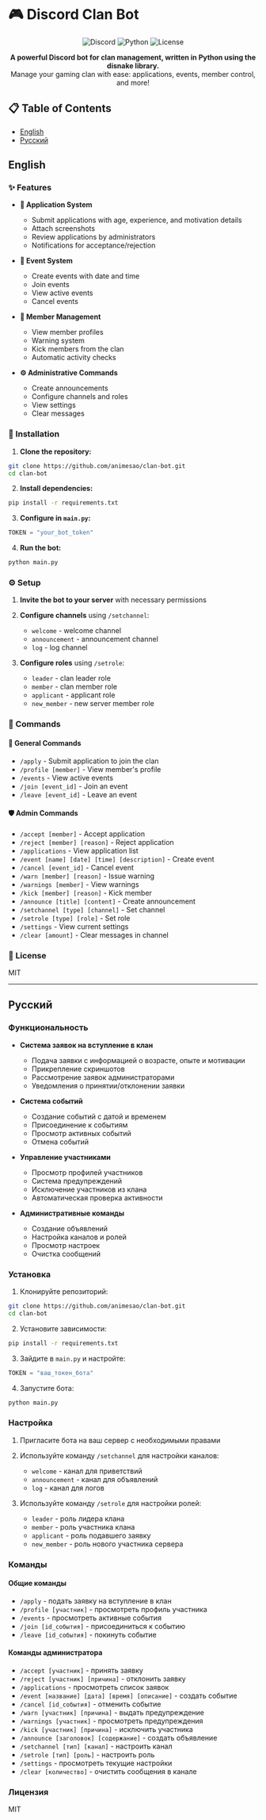 # 🎮 Discord Clan Bot

<div align="center">
  <img src="https://img.shields.io/badge/Discord-5865F2?style=for-the-badge&logo=discord&logoColor=white" alt="Discord">
  <img src="https://img.shields.io/badge/Python-3.8+-blue.svg" alt="Python">
  <img src="https://img.shields.io/badge/License-MIT-yellow.svg" alt="License">
</div>

<p align="center">
  <strong>A powerful Discord bot for clan management, written in Python using the disnake library.</strong>
  <br>
  Manage your gaming clan with ease: applications, events, member control, and more!
</p>

## 📋 Table of Contents
- [English](#english)
- [Русский](#русский)

## English

### ✨ Features

- **📝 Application System**
  - Submit applications with age, experience, and motivation details
  - Attach screenshots
  - Review applications by administrators
  - Notifications for acceptance/rejection

- **📅 Event System**
  - Create events with date and time
  - Join events
  - View active events
  - Cancel events

- **👥 Member Management**
  - View member profiles
  - Warning system
  - Kick members from the clan
  - Automatic activity checks

- **⚙️ Administrative Commands**
  - Create announcements
  - Configure channels and roles
  - View settings
  - Clear messages

### 🚀 Installation

1. **Clone the repository:**
```bash
git clone https://github.com/animesao/clan-bot.git
cd clan-bot
```

2. **Install dependencies:**
```bash
pip install -r requirements.txt
```

3. **Configure in `main.py`:**
```python
TOKEN = "your_bot_token"
```

4. **Run the bot:**
```bash
python main.py
```

### ⚙️ Setup

1. **Invite the bot to your server** with necessary permissions
2. **Configure channels** using `/setchannel`:
   - `welcome` - welcome channel
   - `announcement` - announcement channel
   - `log` - log channel

3. **Configure roles** using `/setrole`:
   - `leader` - clan leader role
   - `member` - clan member role
   - `applicant` - applicant role
   - `new_member` - new server member role

### 💬 Commands

#### 👤 General Commands
- `/apply` - Submit application to join the clan
- `/profile [member]` - View member's profile
- `/events` - View active events
- `/join [event_id]` - Join an event
- `/leave [event_id]` - Leave an event

#### 🛡️ Admin Commands
- `/accept [member]` - Accept application
- `/reject [member] [reason]` - Reject application
- `/applications` - View application list
- `/event [name] [date] [time] [description]` - Create event
- `/cancel [event_id]` - Cancel event
- `/warn [member] [reason]` - Issue warning
- `/warnings [member]` - View warnings
- `/kick [member] [reason]` - Kick member
- `/announce [title] [content]` - Create announcement
- `/setchannel [type] [channel]` - Set channel
- `/setrole [type] [role]` - Set role
- `/settings` - View current settings
- `/clear [amount]` - Clear messages in channel

### 📄 License

MIT

---

## Русский

### Функциональность

- **Система заявок на вступление в клан**
  - Подача заявки с информацией о возрасте, опыте и мотивации
  - Прикрепление скриншотов
  - Рассмотрение заявок администраторами
  - Уведомления о принятии/отклонении заявки

- **Система событий**
  - Создание событий с датой и временем
  - Присоединение к событиям
  - Просмотр активных событий
  - Отмена событий

- **Управление участниками**
  - Просмотр профилей участников
  - Система предупреждений
  - Исключение участников из клана
  - Автоматическая проверка активности

- **Административные команды**
  - Создание объявлений
  - Настройка каналов и ролей
  - Просмотр настроек
  - Очистка сообщений

### Установка

1. Клонируйте репозиторий:
```bash
git clone https://github.com/animesao/clan-bot.git
cd clan-bot
```

2. Установите зависимости:
```bash
pip install -r requirements.txt
```

3. Зайдите в `main.py` и настройте:
```python
TOKEN = "ваш_токен_бота"
```

4. Запустите бота:
```bash
python main.py
```

### Настройка

1. Пригласите бота на ваш сервер с необходимыми правами
2. Используйте команду `/setchannel` для настройки каналов:
   - `welcome` - канал для приветствий
   - `announcement` - канал для объявлений
   - `log` - канал для логов

3. Используйте команду `/setrole` для настройки ролей:
   - `leader` - роль лидера клана
   - `member` - роль участника клана
   - `applicant` - роль подавшего заявку
   - `new_member` - роль нового участника сервера

### Команды

#### Общие команды
- `/apply` - подать заявку на вступление в клан
- `/profile [участник]` - просмотреть профиль участника
- `/events` - просмотреть активные события
- `/join [id_события]` - присоединиться к событию
- `/leave [id_события]` - покинуть событие

#### Команды администратора
- `/accept [участник]` - принять заявку
- `/reject [участник] [причина]` - отклонить заявку
- `/applications` - просмотреть список заявок
- `/event [название] [дата] [время] [описание]` - создать событие
- `/cancel [id_события]` - отменить событие
- `/warn [участник] [причина]` - выдать предупреждение
- `/warnings [участник]` - просмотреть предупреждения
- `/kick [участник] [причина]` - исключить участника
- `/announce [заголовок] [содержание]` - создать объявление
- `/setchannel [тип] [канал]` - настроить канал
- `/setrole [тип] [роль]` - настроить роль
- `/settings` - просмотреть текущие настройки
- `/clear [количество]` - очистить сообщения в канале

### Лицензия

MIT
